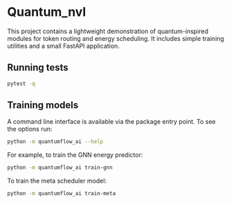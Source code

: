 # Quantum_nvl

This project contains a lightweight demonstration of quantum-inspired modules for token routing and energy scheduling. It includes simple training utilities and a small FastAPI application.

## Running tests

```bash
pytest -q
```

## Training models

A command line interface is available via the package entry point. To see the options run:

```bash
python -m quantumflow_ai --help
```

For example, to train the GNN energy predictor:

```bash
python -m quantumflow_ai train-gnn
```

To train the meta scheduler model:

```bash
python -m quantumflow_ai train-meta
```
